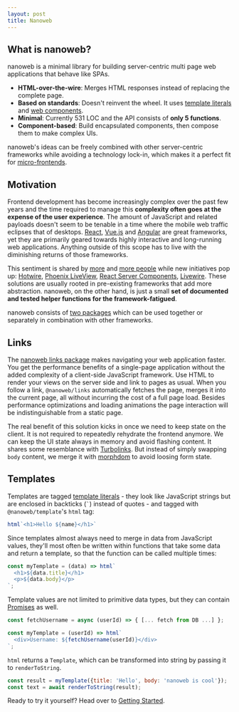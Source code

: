 ```yaml
---
layout: post
title: Nanoweb
---
```


## What is nanoweb?

nanoweb is a minimal library for building server-centric multi page web applications that behave like SPAs.

- **HTML-over-the-wire**: Merges HTML responses instead of replacing the complete page.
- **Based on standards**: Doesn't reinvent the wheel. It uses [template literals](https://developer.mozilla.org/en-US/docs/Web/JavaScript/Reference/Template_literals) and [web components](https://developer.mozilla.org/en-US/docs/Web/Web_Components).
- **Minimal**: Currently 531 LOC and the API consists of **only 5 functions**.
- **Component-based**: Build encapsulated components, then compose them to make complex UIs.

nanoweb's ideas can be freely combined with other server-centric frameworks while avoiding a technology lock-in, which makes it a perfect fit for [micro-frontends](https://martinfowler.com/articles/micro-frontends.html).

## Motivation

Frontend development has become increasingly complex over the past few years and the time required to manage this **complexity often goes at the expense of the user experience**. The amount of JavaScript and related payloads doesn't seem to be tenable in a time where the mobile web traffic eclipses that of desktops. [React](https://reactjs.org/), [Vue.js](https://vuejs.org/) and [Angular](https://angular.io/) are great frameworks, yet they are primarily geared towards highly interactive and long-running web applications. Anything outside of this scope has to live with the diminishing returns of those frameworks.

This sentiment is shared by [more](https://macwright.com/2020/05/10/spa-fatigue.html) and [more people](https://twitter.com/dan_abramov/status/1259614150386425858) while new initiatives pop up: [Hotwire](https://hotwire.dev/), [Phoenix LiveView](https://github.com/phoenixframework/phoenix_live_view), [React Server Components](https://reactjs.org/blog/2020/12/21/data-fetching-with-react-server-components.html), [Livewire](https://laravel-livewire.com/). These solutions are usually rooted in pre-existing frameworks that add more abstraction. nanoweb, on the other hand, is just a small **set of documented and tested helper functions for the framework-fatigued**.

nanoweb consists of [two packages](https://www.npmjs.com/search?q=%40nanoweb) which can be used together or separately in combination with other frameworks.

## Links
The [nanoweb links package](https://www.npmjs.com/package/@nanoweb/links) makes navigating your web application faster. You get the performance benefits of a single-page application without the added complexity of a client-side JavaScript framework. Use HTML to render your views on the server side and link to pages as usual. When you follow a link, `@nanoweb/links` automatically fetches the page, merges it into the current page, all without incurring the cost of a full page load. Besides performance optimizations and loading animations the page interaction will be indistinguishable from a static page.

The real benefit of this solution kicks in once we need to keep state on the client. It is not required to repeatedly rehydrate the frontend anymore. We can keep the UI state always in memory and avoid flashing content. It shares some resemblance with [Turbolinks](https://github.com/turbolinks/turbolinks). But instead of simply swapping `body` content, we merge it with [morphdom](https://github.com/patrick-steele-idem/morphdom) to avoid loosing form state.

## Templates

Templates are tagged [template literals](https://developer.mozilla.org/en-US/docs/Web/JavaScript/Reference/Template_literals) - they look like JavaScript strings but are enclosed in backticks (`` ` ``) instead of quotes - and tagged with `@nanoweb/template`'s `html` tag:

```js
html`<h1>Hello ${name}</h1>`
```

Since templates almost always need to merge in data from JavaScript values, they'll most often be written within functions that take some data and return a template, so that the function can be called multiple times:

```js
const myTemplate = (data) => html`
  <h1>${data.title}</h1>
  <p>${data.body}</p>
`;
```
Template values are not limited to primitive data types, but they can contain [Promises](https://developer.mozilla.org/en-US/docs/Web/JavaScript/Reference/Global_Objects/Promise) as well.
```js
const fetchUsername = async (userId) => { [... fetch from DB ...] };

const myTemplate = (userId) => html`
  <div>Username: ${fetchUsername(userId)}</div>
`;
```

`html` returns a `Template`, which can be transformed into string by passing it to `renderToString`.
```js
const result = myTemplate({title: 'Hello', body: 'nanoweb is cool'});
const text = await renderToString(result);
```
Ready to try it yourself? Head over to [Getting Started](/getting-started.html).
